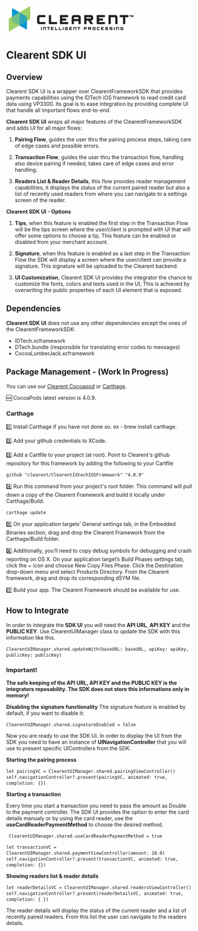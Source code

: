 ![Screenshot](docs/clearent_logo.jpg)

# Clearent SDK UI

## Overview 

Clearent SDK UI is a wrapper over ClearentFrameworkSDK that provides payments capabilities using the IDTech iOS framework to read credit card data using VP3300. Its goal is to ease integration by providing complete UI that handle all important flows end-to-end.


 **Clearent SDK UI** wraps all major features of the ClearentFrameworkSDK and adds UI for all major flows:

1. **Pairing Flow**, guides the user thru the pairing process steps, taking care of edge cases and possible errors.

2. **Transaction Flow**, guides the user thru the transaction flow, handling also device pairing if needed, takes care of edge cases and error handling.

3. **Readers List & Reader Details**, this flow provides reader management capabilities, it displays the status of the current paired reader but also a list of recently used readers from where you can navigate to a settings screen of the reader.

**Clearent SDK UI - Options**

1. **Tips**, when this feature is enabled the first step in the Transaction Flow will be the tips screen where the user/client is prompted with UI that will offer some options to choose a tip, This feature can be enabled or disabled from your merchant account.

2. **Signature**, when this feature is enabled as a last step in the Transaction Flow the SDK will display a screen  where the user/client can provide a signature. This signature will be uploaded to the Clearent backend.

3. **UI Customization**, Clearent SDK UI provides the integrator the chance to customize the fonts, colors and texts used in the UI, This is achieved by overwriting the public properties of each UI element that is exposed.


## Dependencies

 **Clearent SDK UI** does not use any other dependencies except the ones of the ClearentFrameworkSDK:
 
 - IDTech.xcframework 
 - DTech.bundle (responsible for translating error codes to messages)
 - CocoaLumberJack.xcframework


## Package Management - (Work In Progress)

You can use our [Clearent Cocoapod](https://github.com/clearent/CocoaPods) or [Carthage](https://github.com/Carthage/Carthage).

:new: CocoaPods latest version is 4.0.9.

### Carthage ###

:one: Install Carthage if you have not done so. ex - brew install carthage.

:two: Add your github credentials to XCode.

:three: Add a Cartfile to your project (at root). Point to Clearent's github repository for this framework by adding the following to your Cartfile

    github "clearent/ClearentIdtechIOSFramework" "4.0.9"

:four: Run this command from your project's root folder. This command will pull down a copy of the Clearent Framework and build it locally under Carthage/Build.

    carthage update

:five: On your application targets’ General settings tab, in the Embedded Binaries section, drag and drop the Clearent Framework from the Carthage/Build folder.

:six: Additionally, you'll need to copy debug symbols for debugging and crash reporting on OS X.
    On your application target’s Build Phases settings tab, click the + icon and choose New Copy Files Phase.
    Click the Destination drop-down menu and select Products Directory.
    From the Clearent framework, drag and drop its corresponding dSYM file.

:seven: Build your app. The Clearent Framework should be available for use.


## How to Integrate

In order to integrate the **SDK UI** you will need the **API URL**, **API KEY** and the **PUBLIC KEY**. 
Use ClearentUIManager class to update the SDK with this information like this. 

```
ClearentUIManager.shared.updateWith(baseURL: baseURL, apiKey: apiKey, publicKey: publicKey)
```

### Important!

**The safe keeping of the **API URL**, **API KEY** and the **PUBLIC KEY** is the integrators reposability. The SDK does not store this informations only in memory!**


**Disabling the signature functionality**
The signature feature is enabled by default, if you want to disable it:
```
ClearentUIManager.shared.signatureEnabled = false
```

Now you are ready to use the SDK UI. 
In order to display the UI from the SDK you need to have an instance of **UINavigationController** that you will use to present specific UIControllers from the SDK.

**Starting the pairing process**

```
let pairingVC = ClearentUIManager.shared.pairingViewController()
self.navigationController?.present(pairingVC, animated: true, completion: {})
```

**Starting a transaction**

Every time you start a transaction you need to pass the amount as Double to the payment controller.
The SDK UI provides the option to enter the card details manualy or by using the card reader, use the **useCardReaderPaymentMethod** to choose the desired method.

```
 ClearentUIManager.shared.useCardReaderPaymentMethod = true
```

```
let transactionVC = ClearentUIManager.shared.paymentViewController(amount: 20.0)
self.navigationController?.present(transactionVC, animated: true, completion: {})
```



**Showing readers list & reader details**

```
let readerDetailsVC = ClearentUIManager.shared.readersViewController()
self.navigationController?.present(readerDetailsVC, animated: true, completion: { })
```
The reader details will display the status of the current reader and a list of recently paired readers. From this list the user can navigate to the readers details.
